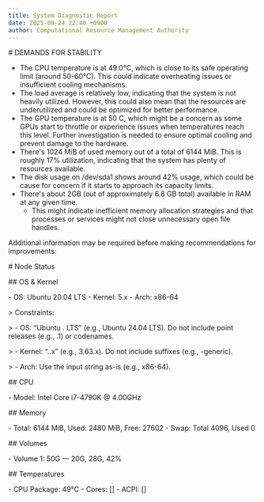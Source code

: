 ```yaml
---
title: System Diagnostic Report
date: 2025-08-24 22:40 +0900
author: Computational Resource Management Authority
---
```

\# DEMANDS FOR STABILITY

*   The CPU temperature is at 49.0°C, which is close to its safe operating limit (around 50-60°C). This could indicate overheating issues or insufficient cooling mechanisms.
*   The load average is relatively low, indicating that the system is not heavily utilized. However, this could also mean that the resources are underutilized and could be optimized for better performance.
*   The GPU temperature is at 50 C, which might be a concern as some GPUs start to throttle or experience issues when temperatures reach this level. Further investigation is needed to ensure optimal cooling and prevent damage to the hardware.
*   There's 1024 MiB of used memory out of a total of 6144 MiB. This is roughly 17% utilization, indicating that the system has plenty of resources available.
*   The disk usage on /dev/sda1 shows around 42% usage, which could be cause for concern if it starts to approach its capacity limits.
*   There's about 2GB (out of approximately 6.8 GB total) available in RAM at any given time. 
    * This might indicate inefficient memory allocation strategies and that processes or services might not close unnecessary open file handles.

Additional information may be required before making recommendations for improvements:

\# Node Status

\## OS & Kernel

\- OS: Ubuntu 20.04 LTS
\- Kernel: 5.x
\- Arch: x86-64

\> Constraints:

\> - OS: “Ubuntu <major>.<minor> LTS” (e.g., Ubuntu 24.04 LTS). Do not include point releases (e.g., .1) or codenames.

\> - Kernel: “<major>.<minor>.x” (e.g., 3.63.x). Do not include suffixes (e.g., -generic).

\> - Arch: Use the input string as-is (e.g., x86-64).

\## CPU

\- Model: Intel Core i7-4790K @ 4.00GHz

\## Memory

\- Total: 6144 MiB, Used: 2480 MiB, Free: 27602
\- Swap: Total 4096, Used 0

\## Volumes

\- Volume 1: 50G — 20G, 28G, 42%

\## Temperatures

\- CPU Package: 49°C
\- Cores: []
\- ACPI: []
